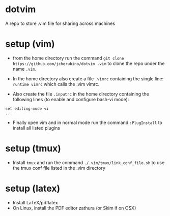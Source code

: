 # dotvim 
A repo to store .vim file for sharing across machines

# setup (vim)
- from the home directory run the command `git clone https://github.com/jcherubino/dotvim .vim` to clone the repo under the name `.vim`.
- In the home directory also create a file `.vimrc` containing the single line: `runtime vimrc` which calls the .vim vimrc.

- Also create the file `.inputrc` in the home directory containing the following lines (to enable and configure bash-vi mode):
```
set editing-mode vi
...
```
- Finally open vim and in normal mode run the command `:PlugInstall` to install all listed plugins
# setup (tmux)
- Install `tmux` and run the command `./.vim/tmux/link_conf_file.sh` to use the tmux conf file listed in the .vim directory

# setup (latex)
- Install LaTeX/pdflatex 
- On Linux, install the PDF editor zathura (or Skim if on OSX)


